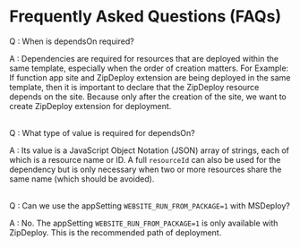 # Frequently Asked Questions (FAQs)

Q : When is dependsOn required?

A : Dependencies are required for resources that are deployed within the same template, especially when the order of creation matters. For Example: If function app site and ZipDeploy extension are being deployed in the same template, then it is important to declare that the ZipDeploy resource depends on the site. Because only after the creation of the site, we want to create ZipDeploy extension for deployment.
<br /><br />

Q : What type of value is required for dependsOn?

A : Its value is a JavaScript Object Notation (JSON) array of strings, each of which is a resource name or ID. A full `resourceId` can also be used for the dependency but is only necessary when two or more resources share the same name (which should be avoided).
<br /><br />

Q : Can we use the appSetting `WEBSITE_RUN_FROM_PACKAGE=1` with MSDeploy?

A : No. The appSetting `WEBSITE_RUN_FROM_PACKAGE=1` is only available with ZipDeploy. This is the recommended path of deployment.
<br /><br />
